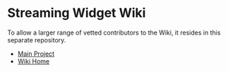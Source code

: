 # Streaming Widget Wiki

To allow a larger range of vetted contributors to the Wiki, it resides in this separate repository.

* [Main Project](https://github.com/BOLL7708/streaming_widget)
* [Wiki Home](https://github.com/BOLL7708/streaming_widget_wiki/wiki)
